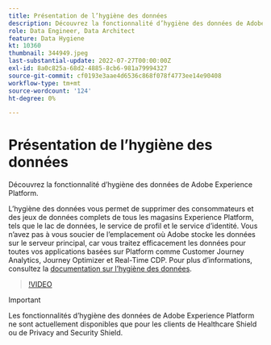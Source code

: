 ```yaml
---
title: Présentation de l’hygiène des données
description: Découvrez la fonctionnalité d’hygiène des données de Adobe Experience Platform.
role: Data Engineer, Data Architect
feature: Data Hygiene
kt: 10360
thumbnail: 344949.jpeg
last-substantial-update: 2022-07-27T00:00:00Z
exl-id: 8a0c825a-68d2-4885-8cb6-981a79994327
source-git-commit: cf0193e3aae4d6536c868f078f4773ee14e90408
workflow-type: tm+mt
source-wordcount: '124'
ht-degree: 0%

---
```


# Présentation de l’hygiène des données

Découvrez la fonctionnalité d’hygiène des données de Adobe Experience Platform.

L’hygiène des données vous permet de supprimer des consommateurs et des jeux de données complets de tous les magasins Experience Platform, tels que le lac de données, le service de profil et le service d’identité. Vous n’avez pas à vous soucier de l’emplacement où Adobe stocke les données sur le serveur principal, car vous traitez efficacement les données pour toutes vos applications basées sur Platform comme Customer Journey Analytics, Journey Optimizer et Real-Time CDP. Pour plus d’informations, consultez la [documentation sur l’hygiène des données](https://experienceleague.adobe.com/docs/experience-platform/hygiene/home.html).

>[!VIDEO](https://video.tv.adobe.com/v/344949?quality=12&learn=on)

>[!IMPORTANT]
>
> Les fonctionnalités d’hygiène des données de Adobe Experience Platform ne sont actuellement disponibles que pour les clients de Healthcare Shield ou de Privacy and Security Shield.
